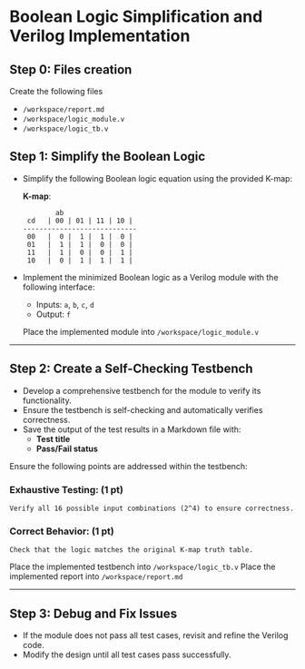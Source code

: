 # Boolean Logic Simplification and Verilog Implementation

## Step 0: Files creation
Create the following files
- `/workspace/report.md`
- `/workspace/logic_module.v` 
- `/workspace/logic_tb.v`

## Step 1: Simplify the Boolean Logic
- Simplify the following Boolean logic equation using the provided K-map:
  
  **K-map**:
  ```
          ab
   cd   | 00 | 01 | 11 | 10 |
  ----------------------------
   00   |  0 |  1 |  1 |  0 |  
   01   |  1 |  1 |  0 |  0 |  
   11   |  1 |  0 |  0 |  1 |  
   10   |  0 |  1 |  1 |  1 |  
  ```
- Implement the minimized Boolean logic as a Verilog module with the following interface:
  - Inputs: `a`, `b`, `c`, `d`
  - Output: `f`
  
  Place the implemented module into `/workspace/logic_module.v`

---

## Step 2: Create a Self-Checking Testbench  
- Develop a comprehensive testbench for the module to verify its functionality.
- Ensure the testbench is self-checking and automatically verifies correctness.
- Save the output of the test results in a Markdown file with:
  - **Test title**
  - **Pass/Fail status**

Ensure the following points are addressed within the testbench:

### Exhaustive Testing: (1 pt)
    Verify all 16 possible input combinations (2^4) to ensure correctness.

### Correct Behavior: (1 pt)
    Check that the logic matches the original K-map truth table.

  Place the implemented testbench into `/workspace/logic_tb.v`
  Place the implemented report into `/workspace/report.md`

---

## Step 3: Debug and Fix Issues  
- If the module does not pass all test cases, revisit and refine the Verilog code.
- Modify the design until all test cases pass successfully.